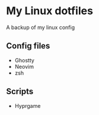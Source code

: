 # My Linux dotfiles

A backup of my linux config

## Config files
- Ghostty
- Neovim
- zsh

## Scripts
- Hyprgame
